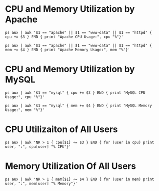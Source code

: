 CPU and Memory Utilization by Apache
=====================================
```
ps aux | awk '$1 == "apache" || $1 == "www-data" || $1 == "httpd" { cpu += $3 } END { print "Apache CPU Usage:", cpu "%"}'
```
```
ps aux | awk '$1 == "apache" || $1 == "www-data" || $1 == "httpd" { mem += $4 } END { print "Apache Memory Usage:", mem "%"}'
```


CPU and Memory Utilization by MySQL
===================================
```
ps aux | awk '$1 == "mysql" { cpu += $3 } END { print "MySQL CPU Usage:", cpu "%"}'
```
```
ps aux | awk '$1 == "mysql" { mem += $4 } END { print "MySQL Memory Usage:", mem "%"}'
```


CPU Utilizaiton of All Users
============================
```
ps aux | awk 'NR > 1 { cpu[$1] += $3 } END { for (user in cpu) print user, ":", cpu[user] "% CPU"}'
```

Memory Utilization Of All Users
===============================
```
ps aux | awk 'NR > 1 { mem[$1] += $4 } END { for (user in mem) print user, ":", mem[user] "% Memory"}'
```
